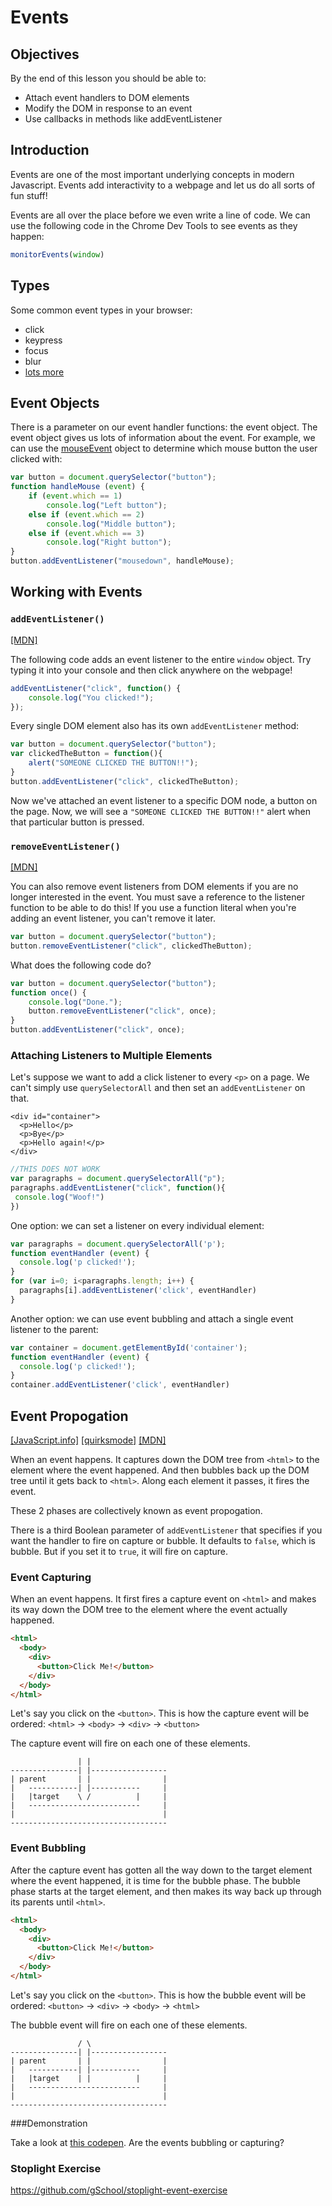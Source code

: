 # Events

## Objectives
By the end of this lesson you should be able to:

* Attach event handlers to DOM elements
* Modify the DOM in response to an event
* Use callbacks in methods like addEventListener

## Introduction

Events are one of the most important underlying concepts in modern Javascript. Events add interactivity to a webpage and let us do all sorts of fun stuff!

Events are all over the place before we even write a line of code.  We can use the following code in the Chrome Dev Tools to see events as they happen:

```js
monitorEvents(window)
```

## Types

Some common event types in your browser:

* click
* keypress
* focus
* blur
* [lots more](https://developer.mozilla.org/en-US/docs/Web/Events)

## Event Objects

There is a parameter on our event handler functions: the event object. The event object gives us lots of information about the event. For example, we can use the [mouseEvent](https://developer.mozilla.org/en-US/docs/Web/API/MouseEvent) object to determine which mouse button the user clicked with:

```js
var button = document.querySelector("button");
function handleMouse (event) {
    if (event.which == 1)
        console.log("Left button");
    else if (event.which == 2)
        console.log("Middle button");
    else if (event.which == 3)
        console.log("Right button");
}
button.addEventListener("mousedown", handleMouse);
```

## Working with Events

### `addEventListener()`

[[MDN]](https://developer.mozilla.org/en-US/docs/Web/API/EventTarget/addEventListener)

The following code adds an event listener to the entire `window` object.  Try typing it into your console and then click anywhere on the webpage!

```js
addEventListener("click", function() {
    console.log("You clicked!");
});
```

Every single DOM element also has its own `addEventListener` method:

```js
var button = document.querySelector("button");
var clickedTheButton = function(){
    alert("SOMEONE CLICKED THE BUTTON!!");
}
button.addEventListener("click", clickedTheButton);
```

Now we've attached an event listener to a specific DOM node, a button on the page.  Now, we will see a `"SOMEONE CLICKED THE BUTTON!!"` alert when that particular button is pressed.

### `removeEventListener()`

[[MDN]](https://developer.mozilla.org/en-US/docs/Web/API/EventTarget/removeEventListener)

You can also remove event listeners from DOM elements if you are no longer interested in the event. You must save a reference to the listener function to be able to do this! If you use a function literal when you're adding an event listener, you can't remove it later.

```js
var button = document.querySelector("button");
button.removeEventListener("click", clickedTheButton);
```

What does the following code do?

```js
var button = document.querySelector("button");
function once() {
    console.log("Done.");
    button.removeEventListener("click", once);
}
button.addEventListener("click", once);
```

### Attaching Listeners to Multiple Elements

Let's suppose we want to add a click listener to every `<p>` on a page. We can't simply use `querySelectorAll` and then set an `addEventListener` on that.

```
<div id="container">
  <p>Hello</p>
  <p>Bye</p>
  <p>Hello again!</p>
</div>
```

```js
//THIS DOES NOT WORK
var paragraphs = document.querySelectorAll("p");
paragraphs.addEventListener("click", function(){
 console.log("Woof!")
})
```

One option: we can set a listener on every individual element:

```js
var paragraphs = document.querySelectorAll('p');
function eventHandler (event) {
  console.log('p clicked!');
}
for (var i=0; i<paragraphs.length; i++) {
  paragraphs[i].addEventListener('click', eventHandler)
}
```

Another option: we can use event bubbling and attach a single event listener to the parent:

```js
var container = document.getElementById('container');
function eventHandler (event) {
  console.log('p clicked!');
}
container.addEventListener('click', eventHandler)
```


## Event Propogation

[[JavaScript.info]](http://javascript.info/tutorial/bubbling-and-capturing)
[[quirksmode]](http://www.quirksmode.org/js/events_order.html)
[[MDN]](https://developer.mozilla.org/en-US/docs/XUL_Event_Propagation)

When an event happens. It captures down the DOM tree from `<html>` to the element where the event happened. And then bubbles back up the DOM tree until it gets back to `<html>`. Along each element it passes, it fires the event.

These 2 phases are collectively known as event propogation.

There is a third Boolean parameter of `addEventListener` that specifies if you want the handler to fire on capture or bubble. It defaults to `false`, which is bubble. But if you set it to `true`, it will fire on capture.

### Event Capturing

When an event happens. It first fires a capture event on `<html>` and makes its way down the DOM tree to the element where the event actually happened.

```html
<html>
  <body>
    <div>
      <button>Click Me!</button>
    </div>
  </body>
</html>
```

Let's say you click on the `<button>`. This is how the capture event will be ordered: `<html>` -> `<body>` -> `<div>` -> `<button>`

The capture event will fire on each one of these elements.

```
               | |
---------------| |-----------------
| parent       | |                |
|   -----------| |-----------     |
|   |target    \ /          |     |
|   -------------------------     |
|                                 |
-----------------------------------
```

### Event Bubbling

After the capture event has gotten all the way down to the target element where the event happened, it is time for the bubble phase. The bubble phase starts at the target element, and then makes its way back up through its parents until `<html>`.

```html
<html>
  <body>
    <div>
      <button>Click Me!</button>
    </div>
  </body>
</html>
```

Let's say you click on the `<button>`. This is how the bubble event will be ordered: `<button>` -> `<div>` -> `<body>` -> `<html>`

The bubble event will fire on each one of these elements.

```
               / \
---------------| |-----------------
| parent       | |                |
|   -----------| |-----------     |
|   |target    | |          |     |
|   -------------------------     |
|                                 |
-----------------------------------
```

###Demonstration

Take a look at [this codepen](http://codepen.io/Colt/pen/jPrJJe?editors=101).  Are the events bubbling or capturing?

### Stoplight Exercise

https://github.com/gSchool/stoplight-event-exercise

